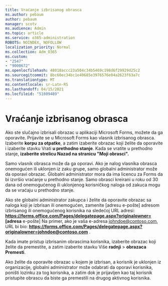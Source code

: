 ```yaml
---
title: Vraćanje izbrisanog obrasca
ms.author: pebaum
author: pebaum
manager: scotv
ms.audience: Admin
ms.topic: article
ms.service: o365-administration
ROBOTS: NOINDEX, NOFOLLOW
localization_priority: Normal
ms.collection: Adm_O365
ms.custom:
- "2547"
- "9000672"
ms.openlocfilehash: 48018accc23a504c34b5469c198d6f29929d25c2
ms.sourcegitcommit: 8bc60ec34bc1e40685e3976576e04a2623f63a7c
ms.translationtype: MT
ms.contentlocale: sr-Latn-RS
ms.lasthandoff: 04/15/2021
ms.locfileid: "51809489"
---
```

# <a name="restore-a-deleted-form"></a>Vraćanje izbrisanog obrasca

Ako ste slučajno izbrisali obrazac u aplikaciji Microsoft Forms, možete da ga oporavite. Prijavite se u Microsoft Forms kao vlasnik izbrisanog obrasca. Izaberite **korpu za otpatke**, a zatim izaberite obrazac koji želite da oporavite i izaberite stavku Vrati **u prethodno stanje**. Kada se vratite u prethodno stanje, **izaberite strelicu Nazad na stranicu "Moji obrasci".**

Samo vlasnik obrasca može da ga oporavi. Ako je nalog vlasnika obrasca onemogućen ili uklonjen iz zaku grupe, samo globalni administrator može da oporavi obrazac. Globalni administrator mora da ima licencu za Forms da bi izvršio vraćanje u prethodno stanje. Samo obrasci kreirani u roku od 30 dana od onemogućenog ili uklonjenog korisničkog naloga od zakuca mogu da se vraćaju u prethodno stanje.

Ako ste globalni administrator zakupca i želite da oporavite obrazac sa naloga koji je izbrisan ili onemogućen, zamenite [adresu e-pošte] adresom izbrisanog ili onemogućenog korisnika na sledećoj URL adresi: **https://forms.office.com/Pages/delegatepage.aspx?originalowner= [adresa** e-pošte] Na primer, ako je vaša e-adresa johndoe@contoso.com, URL bi bio: **https://forms.office.com/Pages/delegatepage.aspx?originalowner=johndoe@contoso.com** . 

Kada imate pristup izbrisanim obrascima korisnika, izaberite obrazac koji želite da premestite, a zatim izaberite stavku Više **radnji**  >  **obrazaca Premesti**.

Ako želite da oporavite obrazac u kojem je izbrisan, a korisnik je uklonjen iz organizacije, globalni administrator može odabrati da oporavi korisnika, poništi lozinku za tog korisnika, a zatim dok je prijavljen kao taj korisnik pristupite obrascu da biste ga premestili na drugog aktivnog korisnika. 